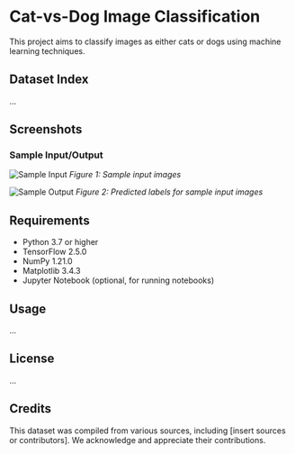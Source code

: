 # Cat-vs-Dog Image Classification

This project aims to classify images as either cats or dogs using machine learning techniques.

## Dataset Index

...

## Screenshots

### Sample Input/Output

![Sample Input](screenshots/sample_input.png)
*Figure 1: Sample input images*

![Sample Output](screenshots/sample_output.png)
*Figure 2: Predicted labels for sample input images*

## Requirements

- Python 3.7 or higher
- TensorFlow 2.5.0
- NumPy 1.21.0
- Matplotlib 3.4.3
- Jupyter Notebook (optional, for running notebooks)

## Usage

...

## License

...

## Credits
This dataset was compiled from various sources, including [insert sources or contributors]. We acknowledge and appreciate their contributions.

